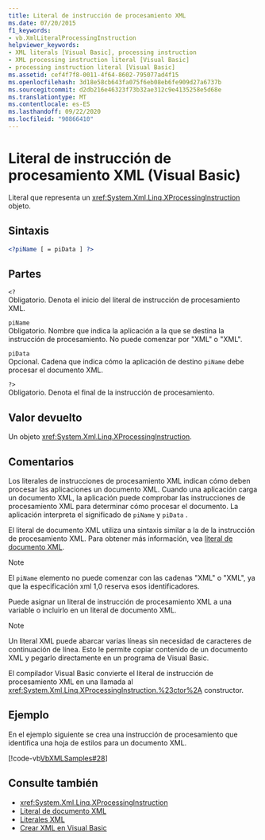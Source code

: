 ```yaml
---
title: Literal de instrucción de procesamiento XML
ms.date: 07/20/2015
f1_keywords:
- vb.XmlLiteralProcessingInstruction
helpviewer_keywords:
- XML literals [Visual Basic], processing instruction
- XML processing instruction literal [Visual Basic]
- processing instruction literal [Visual Basic]
ms.assetid: cef4f7f8-0011-4f64-8602-795077ad4f15
ms.openlocfilehash: 3d18e58cb643fa075f6eb08eb6fe909d27a6737b
ms.sourcegitcommit: d2db216e46323f73b32ae312c9e4135258e5d68e
ms.translationtype: MT
ms.contentlocale: es-ES
ms.lasthandoff: 09/22/2020
ms.locfileid: "90866410"
---
```

# <a name="xml-processing-instruction-literal-visual-basic"></a>Literal de instrucción de procesamiento XML (Visual Basic)

Literal que representa un <xref:System.Xml.Linq.XProcessingInstruction> objeto.  
  
## <a name="syntax"></a>Sintaxis  
  
```xml  
<?piName [ = piData ] ?>  
```  
  
## <a name="parts"></a>Partes  

 `<?`  
 Obligatorio. Denota el inicio del literal de instrucción de procesamiento XML.  
  
 `piName`  
 Obligatorio. Nombre que indica la aplicación a la que se destina la instrucción de procesamiento. No puede comenzar por "XML" o "XML".  
  
 `piData`  
 Opcional. Cadena que indica cómo la aplicación de destino `piName` debe procesar el documento XML.  
  
 `?>`  
 Obligatorio. Denota el final de la instrucción de procesamiento.  
  
## <a name="return-value"></a>Valor devuelto  

 Un objeto <xref:System.Xml.Linq.XProcessingInstruction>.  
  
## <a name="remarks"></a>Comentarios  

 Los literales de instrucciones de procesamiento XML indican cómo deben procesar las aplicaciones un documento XML. Cuando una aplicación carga un documento XML, la aplicación puede comprobar las instrucciones de procesamiento XML para determinar cómo procesar el documento. La aplicación interpreta el significado de `piName` y `piData` .  
  
 El literal de documento XML utiliza una sintaxis similar a la de la instrucción de procesamiento XML. Para obtener más información, vea [literal de documento XML](xml-document-literal.md).  
  
> [!NOTE]
> El `piName` elemento no puede comenzar con las cadenas "XML" o "XML", ya que la especificación xml 1,0 reserva esos identificadores.  
  
 Puede asignar un literal de instrucción de procesamiento XML a una variable o incluirlo en un literal de documento XML.  
  
> [!NOTE]
> Un literal XML puede abarcar varias líneas sin necesidad de caracteres de continuación de línea. Esto le permite copiar contenido de un documento XML y pegarlo directamente en un programa de Visual Basic.  
  
 El compilador Visual Basic convierte el literal de instrucción de procesamiento XML en una llamada al <xref:System.Xml.Linq.XProcessingInstruction.%23ctor%2A> constructor.  
  
## <a name="example"></a>Ejemplo  

 En el ejemplo siguiente se crea una instrucción de procesamiento que identifica una hoja de estilos para un documento XML.  
  
 [!code-vb[VbXMLSamples#28](~/samples/snippets/visualbasic/VS_Snippets_VBCSharp/VbXMLSamples/VB/XMLSamples13.vb#28)]  
  
## <a name="see-also"></a>Consulte también

- <xref:System.Xml.Linq.XProcessingInstruction>
- [Literal de documento XML](xml-document-literal.md)
- [Literales XML](index.md)
- [Crear XML en Visual Basic](../../programming-guide/language-features/xml/creating-xml.md)
